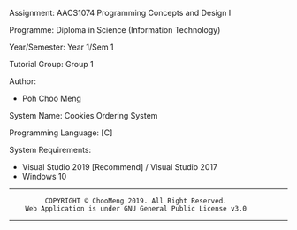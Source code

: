 Assignment: AACS1074 Programming Concepts and Design I

Programme: Diploma in Science (Information Technology) 

Year/Semester: Year 1/Sem 1

Tutorial Group: Group 1

Author:
 - Poh Choo Meng

System Name: Cookies Ordering System

Programming Language:
[C]

System Requirements:
  - Visual Studio 2019 [Recommend] / Visual Studio 2017
  - Windows 10

************************************************************************
		     COPYRIGHT © ChooMeng 2019. All Right Reserved.
	    Web Application is under GNU General Public License v3.0
************************************************************************
